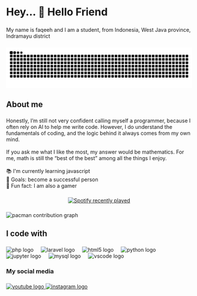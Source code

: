 <h1 align="left">Hey... 👋 Hello Friend</h1>

###

<p align="left">My name is faqeeh and I am a student, from Indonesia, West Java province, Indramayu district</p>

###

<img src="https://raw.githubusercontent.com/faqeeh-qeeh/faqeeh-qeeh/output/snake.svg" alt="Snake animation" />

###

<h2 align="left">About me</h2>

###

<p align="left">Honestly, I’m still not very confident calling myself a programmer, because I often rely on AI to help me write code. However, I do understand the fundamentals of coding, and the logic behind it always comes from my own mind.<br><br>If you ask me what I like the most, my answer would be mathematics. For me, math is still the “best of the best” among all the things I enjoy.<br><br>📚 I'm currently learning javascript <br>🎯 Goals: become a successful person<br>🎲 Fun fact: I am also a gamer</p>

###

<div align="center">
  <a href="https://open.spotify.com/user/31zes5zheag5o3jbggm4vmuc63ba">
    <img src="https://spotify-recently-played-readme.vercel.app/api?user=31zes5zheag5o3jbggm4vmuc63ba&count=5&unique=false" alt="Spotify recently played"  />
  </a>
</div>

###

<picture>
  <source media="(prefers-color-scheme: dark)" srcset="https://raw.githubusercontent.com/faqeeh-qeeh/faqeeh-qeeh/output/pacman-contribution-graph-dark.svg">
  <source media="(prefers-color-scheme: light)" srcset="https://raw.githubusercontent.com/faqeeh-qeeh/faqeeh-qeeh/output/pacman-contribution-graph.svg">
  <img alt="pacman contribution graph" src="https://raw.githubusercontent.com/faqeeh-qeeh/faqeeh-qeeh/output/pacman-contribution-graph.svg">
</picture>

###

<h2 align="left">I code with</h2>

###

<div align="left">
  <img src="https://cdn.jsdelivr.net/gh/devicons/devicon/icons/php/php-original.svg" height="40" alt="php logo"  />
  <img width="12" />
  <img src="https://cdn.jsdelivr.net/gh/devicons/devicon/icons/laravel/laravel-original.svg" height="40" alt="laravel logo"  />
  <img width="12" />
  <img src="https://cdn.jsdelivr.net/gh/devicons/devicon/icons/html5/html5-original.svg" height="40" alt="html5 logo"  />
  <img width="12" />
  <img src="https://cdn.jsdelivr.net/gh/devicons/devicon/icons/python/python-original.svg" height="40" alt="python logo"  />
  <img width="12" />
  <img src="https://cdn.jsdelivr.net/gh/devicons/devicon/icons/jupyter/jupyter-original.svg" height="40" alt="jupyter logo"  />
  <img width="12" />
  <img src="https://cdn.jsdelivr.net/gh/devicons/devicon/icons/mysql/mysql-original.svg" height="40" alt="mysql logo"  />
  <img width="12" />
  <img src="https://cdn.jsdelivr.net/gh/devicons/devicon/icons/vscode/vscode-original.svg" height="40" alt="vscode logo"  />
</div>

###

<h3 align="left">My social media</h3>

###

<div align="left">
  <a href="https://www.youtube.com/@bluehav214" target="_blank">
    <img src="https://raw.githubusercontent.com/maurodesouza/profile-readme-generator/master/src/assets/icons/social/youtube/default.svg" width="52" height="40" alt="youtube logo"  />
  </a>
  <a href="https://www.instagram.com/faqeeh30/profilecard/?igsh=MWlveDVycXhiem9uaw==" target="_blank">
    <img src="https://raw.githubusercontent.com/maurodesouza/profile-readme-generator/master/src/assets/icons/social/instagram/default.svg" width="52" height="40" alt="instagram logo"  />
  </a>
</div>

###